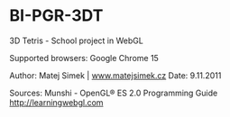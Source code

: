 BI-PGR-3DT
==========
3D Tetris - School project in WebGL

Supported browsers: Google Chrome 15


Author: Matej Simek  | www.matejsimek.cz
Date:		9.11.2011

Sources:
Munshi - OpenGL® ES 2.0 Programming Guide
http://learningwebgl.com